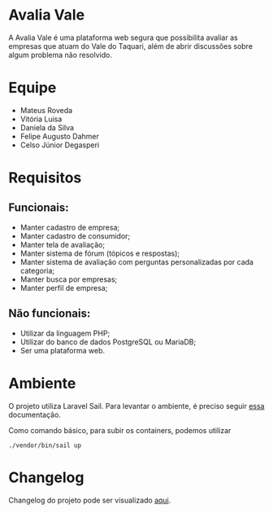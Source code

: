 # Avalia Vale

A Avalia Vale é uma plataforma web segura que possibilita avaliar as empresas que atuam do Vale do Taquari, além de abrir discussões sobre algum problema não resolvido.

# Equipe

- Mateus Roveda
- Vitória Luisa
- Daniela da Silva
- Felipe Augusto Dahmer
- Celso Júnior Degasperi

# Requisitos
## Funcionais:

- Manter cadastro de empresa;
- Manter cadastro de consumidor;
- Manter tela de avaliação;
- Manter sistema de fórum (tópicos e respostas);
- Manter sistema de avaliação com perguntas personalizadas por cada categoria;
- Manter busca por empresas;
- Manter perfil de empresa;

## Não funcionais:

- Utilizar da linguagem PHP;
- Utilizar do banco de dados PostgreSQL ou MariaDB;
- Ser uma plataforma web.

# Ambiente
O projeto utiliza Laravel Sail. Para levantar o ambiente, é preciso seguir [essa](https://laravel.com/docs/9.x/sail#installation) documentação.

Como comando básico, para subir os containers, podemos utilizar
```
./vendor/bin/sail up
```

# Changelog
Changelog do projeto pode ser visualizado [aqui](https://github.com/mateusrovedaa/avaliavale/blob/dc231f07fe72c6955ffbf2b6c82b04f468393d7c/CHANGELOG.md).
